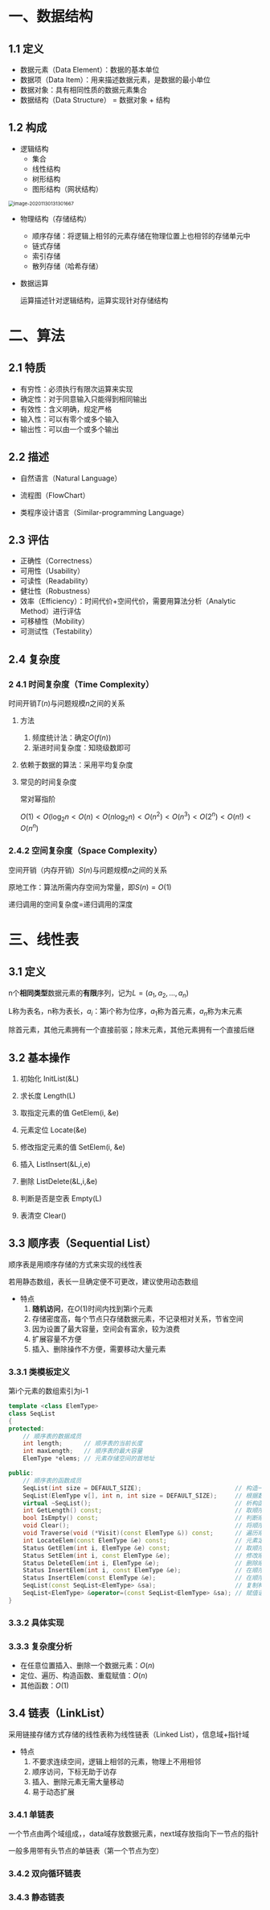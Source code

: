 # 一、数据结构

## 1.1 定义

- 数据元素（Data Element）：数据的基本单位
- 数据项（Data Item）：用来描述数据元素，是数据的最小单位
- 数据对象：具有相同性质的数据元素集合
- 数据结构（Data Structure） = 数据对象 + 结构

## 1.2 构成

- 逻辑结构
  - 集合
  - 线性结构
  - 树形结构
  - 图形结构（网状结构）

<img src="https://trou.oss-cn-shanghai.aliyuncs.com/img/image-20201130131301667.png" alt="image-20201130131301667" style="zoom:67%;" />

- 物理结构（存储结构）

  - 顺序存储：将逻辑上相邻的元素存储在物理位置上也相邻的存储单元中
  - 链式存储
  - 索引存储
  - 散列存储（哈希存储）

- 数据运算

  运算描述针对逻辑结构，运算实现针对存储结构

# 二、算法

## 2.1 特质

- 有穷性：必须执行有限次运算来实现
- 确定性：对于同意输入只能得到相同输出
- 有效性：含义明确，规定严格
- 输入性：可以有零个或多个输入
- 输出性：可以由一个或多个输出

## 2.2 描述

- 自然语言（Natural Language）
- 流程图（FlowChart）

- 类程序设计语言（Similar-programming Language）

## 2.3 评估

- 正确性（Correctness）
- 可用性（Usability）
- 可读性（Readability）
- 健壮性（Robustness）
- 效率（Efficiency）：时间代价+空间代价，需要用算法分析（Analytic Method）进行评估
- 可移植性（Mobility）
- 可测试性（Testability）

## 2.4 复杂度

### 2 4.1 时间复杂度（Time Complexity）

时间开销$T(n)$与问题规模$n$之间的关系

1. 方法
   1. 频度统计法：确定$O(f(n))$
   2. 渐进时间复杂度：知晓级数即可
   
2. 依赖于数据的算法：采用平均复杂度

3. 常见的时间复杂度

   常对幂指阶
   
   $O(1)<O(\log_2n<O(n)<O(n\log_2n)<O(n^2)<O(n^3)<O(2^n)<O(n!)<O(n^n)$

### 2.4.2 空间复杂度（Space Complexity）

空间开销（内存开销）$S(n)$与问题规模$n$之间的关系

原地工作：算法所需内存空间为常量，即$S(n)=O(1)$

递归调用的空间复杂度=递归调用的深度

# 三、线性表

## 3.1 定义

n个**相同类型**数据元素的**有限**序列，记为$L=(a_1,a_2,\ldots,a_n)$

L称为表名，n称为表长，$a_i$：第i个称为位序，$a_1$称为首元素，$a_n$称为末元素

除首元素，其他元素拥有一个直接前驱；除末元素，其他元素拥有一个直接后继

## 3.2 基本操作

1. 初始化 InitList(&L)

2. 求长度 Length(L)

3. 取指定元素的值 GetElem(i, &e)

4. 元素定位 Locate(&e)

5. 修改指定元素的值 SetElem(i, &e)

6. 插入 ListInsert(&L,i,e)

7. 删除 ListDelete(&L,i,&e)

8. 判断是否是空表 Empty(L)

9. 表清空 Clear()

## 3.3 顺序表（Sequential List）

顺序表是用顺序存储的方式来实现的线性表

若用静态数组，表长一旦确定便不可更改，建议使用动态数组

- 特点
  1. **随机访问**，在$O(1)$时间内找到第i个元素
  2. 存储密度高，每个节点只存储数据元素，不记录相对关系，节省空间
  3. 因为设置了最大容量，空间会有富余，较为浪费
  4. 扩展容量不方便
  5. 插入、删除操作不方便，需要移动大量元素

### 3.3.1 类模板定义

第i个元素的数组索引为i-1

```C++
template <class ElemType>
class SeqList
{
protected:
	// 顺序表的数据成员
	int length;		 // 顺序表的当前长度
	int maxLength;	 // 顺序表的最大容量
	ElemType *elems; // 元素存储空间的首地址

public:
	// 顺序表的函数成员
	SeqList(int size = DEFAULT_SIZE);						   // 构造一个空表
	SeqList(ElemType v[], int n, int size = DEFAULT_SIZE);	   // 根据数组v的内容构造顺序表
	virtual ~SeqList();										   // 析构函数
	int GetLength() const;									   // 取顺序表长度
	bool IsEmpty() const;									   // 判断顺序表是否为空
	void Clear();											   // 将顺序表清空
	void Traverse(void (*Visit)(const ElemType &)) const;	   // 遍历顺序表
	int LocateElem(const ElemType &e) const;				   // 元素定位，求指定元素在顺序表中的位置
	Status GetElem(int i, ElemType &e) const;				   // 取顺序表中第i个元素的值
	Status SetElem(int i, const ElemType &e);				   // 修改顺序表中第i个元素的值
	Status DeleteElem(int i, ElemType &e);					   // 删除顺序表中第i个元素
	Status InsertElem(int i, const ElemType &e);			   // 在顺序表第i个位置插入元素
	Status InsertElem(const ElemType &e);					   // 在顺序表表尾插入元素
	SeqList(const SeqList<ElemType> &sa);					   // 复制构造函数
	SeqList<ElemType> &operator=(const SeqList<ElemType> &sa); // 赋值语句重载
}
```

### 3.3.2 具体实现

### 3.3.3 复杂度分析

- 在任意位置插入、删除一个数据元素：$O(n)$
- 定位、遍历、构造函数、重载赋值：$O(n)$
- 其他函数：$O(1)$

## 3.4 链表（LinkList）

采用链接存储方式存储的线性表称为线性链表（Linked List），信息域+指针域

- 特点
  1. 不要求连续空间，逻辑上相邻的元素，物理上不用相邻
  2. 顺序访问，下标无助于访存
  3. 插入、删除元素无需大量移动
  4. 易于动态扩展

### 3.4.1 单链表

一个节点由两个域组成，，data域存放数据元素，next域存放指向下一节点的指针

一般多用带有头节点的单链表（第一个节点为空）

### 3.4.2 双向循环链表

### 3.4.3 静态链表

